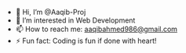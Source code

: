 - 👋 Hi, I’m @Aaqib-Proj
- 👀 I’m interested in Web Development
- 📫 How to reach me: aaqibahmed986@gmail.com
- ⚡ Fun fact: Coding is fun if done with heart!

<!---
Aaqib-Proj/Aaqib-Proj is a ✨ special ✨ repository because its `README.md` (this file) appears on your GitHub profile.
You can click the Preview link to take a look at your changes.
--->
